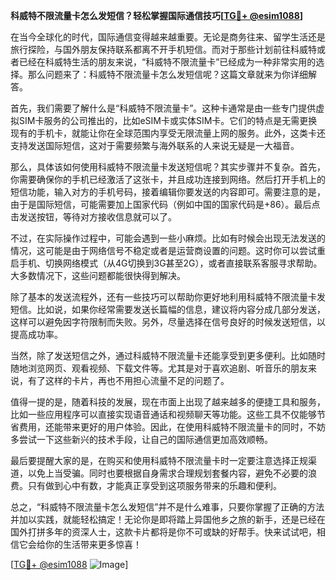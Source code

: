 **科威特不限流量卡怎么发短信？轻松掌握国际通信技巧[[TG💪+ @esim1088](https://t.me/s/esim1088)]**

在当今全球化的时代，国际通信变得越来越重要。无论是商务往来、留学生活还是旅行探险，与国外朋友保持联系都离不开手机短信。而对于那些计划前往科威特或者已经在科威特生活的朋友来说，“科威特不限流量卡”已经成为一种非常实用的选择。那么问题来了：科威特不限流量卡怎么发短信呢？这篇文章就来为你详细解答。

首先，我们需要了解什么是“科威特不限流量卡”。这种卡通常是由一些专门提供虚拟SIM卡服务的公司推出的，比如eSIM卡或实体SIM卡。它们的特点是无需更换现有的手机卡，就能让你在全球范围内享受无限流量上网的服务。此外，这类卡还支持发送国际短信，这对于需要频繁与海外联系的人来说无疑是一大福音。

那么，具体该如何使用科威特不限流量卡发送短信呢？其实步骤并不复杂。首先，你需要确保你的手机已经激活了这张卡，并且成功连接到网络。然后打开手机上的短信功能，输入对方的手机号码，接着编辑你要发送的内容即可。需要注意的是，由于是国际短信，可能需要加上国家代码（例如中国的国家代码是+86）。最后点击发送按钮，等待对方接收信息就可以了。

不过，在实际操作过程中，可能会遇到一些小麻烦。比如有时候会出现无法发送的情况，这可能是由于网络信号不稳定或者是运营商设置的问题。这时你可以尝试重启手机、切换网络模式（从4G切换到3G甚至2G），或者直接联系客服寻求帮助。大多数情况下，这些问题都能很快得到解决。

除了基本的发送流程外，还有一些技巧可以帮助你更好地利用科威特不限流量卡发短信。比如说，如果你经常需要发送长篇幅的信息，建议将内容分成几部分发送，这样可以避免因字符限制而失败。另外，尽量选择在信号良好的时候发送短信，以提高成功率。

当然，除了发送短信之外，通过科威特不限流量卡还能享受到更多便利。比如随时随地浏览网页、观看视频、下载文件等。尤其是对于喜欢追剧、听音乐的朋友来说，有了这样的卡片，再也不用担心流量不足的问题了。

值得一提的是，随着科技的发展，现在市面上出现了越来越多的便捷工具和服务，比如一些应用程序可以直接实现语音通话和视频聊天等功能。这些工具不仅能够节省费用，还能带来更好的用户体验。因此，在使用科威特不限流量卡的同时，不妨多尝试一下这些新兴的技术手段，让自己的国际通信更加高效顺畅。

最后要提醒大家的是，在购买和使用科威特不限流量卡时一定要注意选择正规渠道，以免上当受骗。同时也要根据自身需求合理规划套餐内容，避免不必要的浪费。只有做到心中有数，才能真正享受到这项服务带来的乐趣和便利。

总之，“科威特不限流量卡怎么发短信”并不是什么难事，只要你掌握了正确的方法并加以实践，就能轻松搞定！无论你是即将踏上异国他乡之旅的新手，还是已经在国外打拼多年的资深人士，这款卡片都将是你不可或缺的好帮手。快来试试吧，相信它会给你的生活带来更多惊喜！

[[TG💪+ @esim1088](https://t.me/s/esim1088) ![Image](https://i.postimg.cc/4NQfJmqS/Snipaste-2025-05-13-00-14-12.png)]